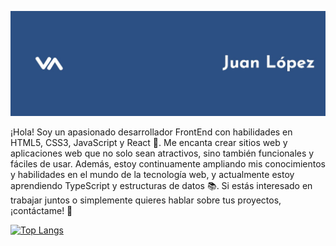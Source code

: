 ![me](https://github.com/Lopez089/lopez089/blob/main/Black%20and%20Beige%20Personal%20Twitter%20Cover.jpg)

¡Hola! Soy un apasionado desarrollador FrontEnd con habilidades en HTML5, CSS3, JavaScript y React 🚀. Me encanta crear sitios web y aplicaciones web que no solo sean atractivos, sino también funcionales y fáciles de usar. Además, estoy continuamente ampliando mis conocimientos y habilidades en el mundo de la tecnología web, y actualmente estoy aprendiendo TypeScript y estructuras de datos 📚. Si estás interesado en trabajar juntos o simplemente quieres hablar sobre tus proyectos, ¡contáctame! 📧

[![Top Langs](https://github-readme-stats.vercel.app/api/top-langs/?username=lopez089&layout=compact)]()



